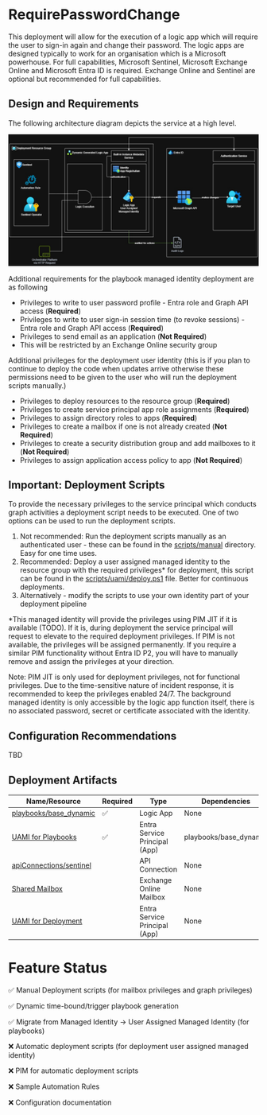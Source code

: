 # RequirePasswordChange
This deployment will allow for the execution of a logic app which will require the user to sign-in again and change their password. The logic apps are designed typically to work for an organisation which is a Microsoft powerhouse. For full capabilities, Microsoft Sentinel, Microsoft Exchange Online and Microsoft Entra ID is required. Exchange Online and Sentinel are optional but recommended for full capabilities.

## Design and Requirements
The following architecture diagram depicts the service at a high level.

![Architecture Diagram](../Image%20Resources/architecture%20diagram.jpg?raw=true)

Additional requirements for the playbook managed identity deployment are as following
* Privileges to write to user password profile - Entra role and Graph API access (**Required**)
* Privileges to write to user sign-in session time (to revoke sessions) - Entra role and Graph API access (**Required**)
* Privileges to send email as an application (**Not Required**)
 * This will be restricted by an Exchange Online security group

Additional privileges for the deployment user identity (this is if you plan to continue to deploy the code when updates arrive otherwise these permissions need to be given to the user who will run the deployment scripts manually.)
* Privileges to deploy resources to the resource group (**Required**)
* Privileges to create service principal app role assignments (**Required**)
* Privileges to assign directory roles to apps (**Required**)
* Privileges to create a mailbox if one is not already created (**Not Required**)
* Privileges to create a security distribution group and add mailboxes to it (**Not Required**)
* Privileges to assign application access policy to app  (**Not Required**)

## Important: Deployment Scripts
To provide the necessary privileges to the service principal which conducts graph activities a deployment script needs to be executed. One of two options can be used to run the deployment scripts.
1. Not recommended: Run the deployment scripts manually as an authenticated user - these can be found in the [scripts/manual](scripts/manual) directory. Easy for one time uses.
2. Recommended: Deploy a user assigned managed identity to the resource group with the required privileges* for deployment, this script can be found in the [scripts/uami/deploy.ps1](scripts/uami/deploy.ps1) file. Better for continuous deployments.
3. Alternatively - modify the scripts to use your own identity part of your deployment pipeline

*This managed identity will provide the privileges using PIM JIT if it is available (TODO). If it is, during deployment the service principal will request to elevate to the required deployment privileges. If PIM is not available, the privileges will be assigned permanently. If you require a similar PIM functionality without Entra ID P2, you will have to manually remove and assign the privileges at your direction.

Note: PIM JIT is only used for deployment privileges, not for functional privileges. Due to the time-sensitive nature of incident response, it is recommended to keep the privileges enabled 24/7. The background managed identity is only accessible by the logic app function itself, there is no associated password, secret or certificate associated with the identity. 

## Configuration Recommendations
TBD

## Deployment Artifacts
| Name/Resource                                                              | Required           | Type                          | Dependencies |
| -------------------------------------------------------------------------- | ------------------ | ----------------------------- | ------------ |
| [playbooks/base_dynamic](playbooks/base_dynamic.bicep)                     | :white_check_mark: | Logic App                     | None         |
| [UAMI for Playbooks](main.bicep)                                           | :white_check_mark: | Entra Service Principal (App) | playbooks/base_dynamic |
| [apiConnections/sentinel](apiConnections/sentinel.bicep)                   |                    | API Connection                | None         |
| [Shared Mailbox](scripts/mailbox_setup.bicep)                              |                    | Exchange Online Mailbox       | None         |
| [UAMI for Deployment](scripts/deployment-uami/deploy.ps1)                  |                    | Entra Service Principal (App) | None         |

# Feature Status

:white_check_mark: Manual Deployment scripts (for mailbox privileges and graph privileges)

:white_check_mark: Dynamic time-bound/trigger playbook generation

:white_check_mark: Migrate from Managed Identity -> User Assigned Managed Identity (for playbooks)

:x: Automatic deployment scripts (for deployment user assigned managed identity)

:x: PIM for automatic deployment scripts

:x: Sample Automation Rules

:x: Configuration documentation